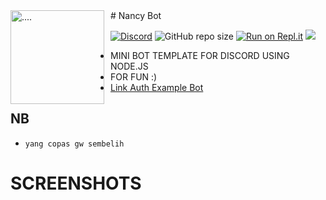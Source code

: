 <img width="150" height="150" align="left" style="float: left; margin: 0 10px 0 0;" alt="...." src="https://cdn.discordapp.com/embed/avatars/1.png">
# Nancy Bot

[![Discord](https://discordapp.com/api/guilds/544405286975176704/embed.png)](https://discord.gg/YmJEcFR)
![GitHub repo size](https://img.shields.io/github/repo-size/VeguiIzumi/simplebot)
[![Run on Repl.it](https://repl.it/badge/github/VeguiIzumi/Nancybot)](https://repl.it/github/VeguiIzumi/Nancybot)
<img src ="https://badgen.net/badge/copas/gw sembelih/red">
* MINI BOT TEMPLATE FOR DISCORD USING NODE.JS
* FOR FUN :)
* [Link Auth Example Bot](https://discord.com/oauth2/authorize?client_id=723511825223909407&permissions=8&scope=bot)
## NB
* `yang copas gw sembelih`

# SCREENSHOTS

